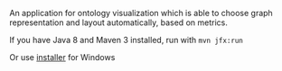 An application for ontology visualization which is able to choose graph representation and layout automatically, based on metrics.

If you have Java 8 and Maven 3 installed, run with
`mvn jfx:run`

Or use [installer](ontology-viz-1.0.exe) for Windows